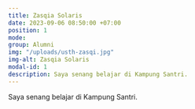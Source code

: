 ```yaml
---
title: Zasqia Solaris
date: 2023-09-06 08:50:00 +07:00
position: 1
mode:
group: Alumni
img: "/uploads/usth-zasqi.jpg"
img-alt: Zasqia Solaris
modal-id: 1
description: Saya senang belajar di Kampung Santri.
---
```

Saya senang belajar di Kampung Santri.